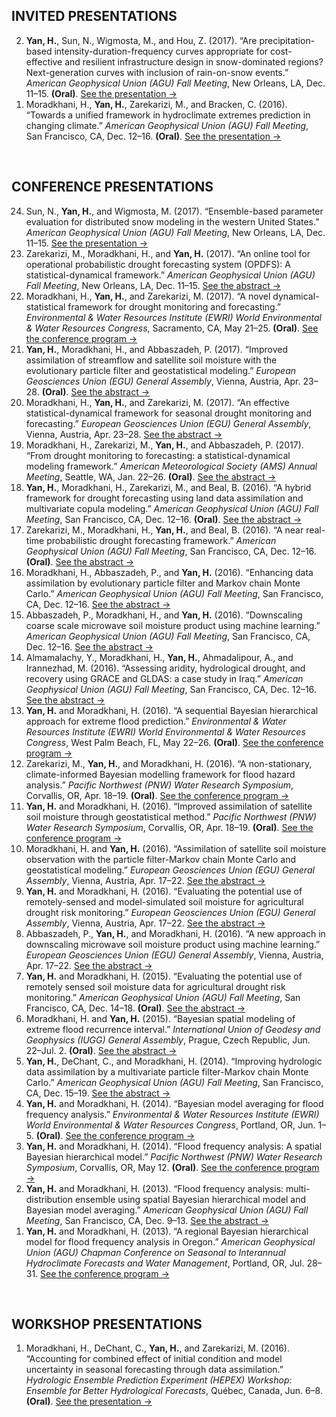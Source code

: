 ## INVITED PRESENTATIONS 
<ol reversed>
  <li><strong>Yan, H.</strong>, Sun, N., Wigmosta, M., and Hou, Z. (2017). “Are precipitation-based intensity-duration-frequency curves appropriate for cost-effective and resilient infrastructure design in snow-dominated regions? Next-generation curves with inclusion of rain-on-snow events.” <em>American Geophysical Union (AGU) Fall Meeting</em>, New Orleans, LA, Dec. 11–15. <strong>(Oral)</strong>. <a href="https://github.com/hydro-yan/hydro-yan.github.io/blob/master/presentations/2017_AGU_Yan.pdf">See the presentation &#8594;</a></li> 
  <li>Moradkhani, H., <strong>Yan, H.</strong>, Zarekarizi, M., and Bracken, C. (2016). “Towards a unified framework in hydroclimate extremes prediction in changing climate.” <em>American Geophysical Union (AGU) Fall Meeting</em>, San Francisco, CA, Dec. 12–16. <strong>(Oral)</strong>. <a href="https://github.com/hydro-yan/hydro-yan.github.io/blob/master/presentations/2016_AGU_Moradkhani.pdf">See the presentation &#8594;</a></li> 

</ol>
<br />

## CONFERENCE PRESENTATIONS
<ol reversed>
  <li>Sun, N., <strong>Yan, H.</strong>, and Wigmosta, M. (2017). “Ensemble-based parameter evaluation for distributed snow modeling in the western United States.” <em>American Geophysical Union (AGU) Fall Meeting</em>, New Orleans, LA, Dec. 11–15. <a href="https://github.com/hydro-yan/hydro-yan.github.io/blob/master/presentations/2017_AGU_Sun.pdf">See the presentation &#8594;</a></li> 
  <li>Zarekarizi, M., Moradkhani, H., and <strong>Yan, H.</strong> (2017). “An online tool for operational probabilistic drought forecasting system (OPDFS): A statistical-dynamical framework.” <em>American Geophysical Union (AGU) Fall Meeting</em>, New Orleans, LA, Dec. 11–15. <a href="http://adsabs.harvard.edu/abs/2017AGUFM.H21F1537Z">See the abstract &#8594;</a></li>
  <li>Moradkhani, H., <strong>Yan, H.</strong>, and Zarekarizi, M. (2017). “A novel dynamical-statistical framework for drought monitoring and forecasting.” <em>Environmental & Water Resources Institute (EWRI) World Environmental & Water Resources Congress</em>, Sacramento, CA, May 21–25. <strong>(Oral)</strong>. <a href="https://www.eventscribe.com/2017/ASCE-EWRI/">See the conference program &#8594;</a></li>
  <li><strong>Yan, H.</strong>, Moradkhani, H., and Abbaszadeh, P. (2017). “Improved assimilation of streamflow and satellite soil moisture with the evolutionary particle filter and geostatistical modeling.” <em>European Geosciences Union (EGU) General Assembly</em>, Vienna, Austria, Apr. 23–28. <strong>(Oral)</strong>. <a href="http://adsabs.harvard.edu/abs/2017EGUGA..1913082Y">See the abstract &#8594;</a></li>
  <li>Moradkhani, H., <strong>Yan, H.</strong>, and Zarekarizi, M. (2017). “An effective statistical-dynamical framework for seasonal drought monitoring and forecasting.” <em>European Geosciences Union (EGU) General Assembly</em>, Vienna, Austria, Apr. 23–28. <a href="http://adsabs.harvard.edu/abs/2017EGUGA..1912534M">See the abstract &#8594;</a></li>
  <li>Moradkhani, H., Zarekarizi, M., <strong>Yan, H.</strong>, and Abbaszadeh, P. (2017). “From drought monitoring to forecasting: a statistical-dynamical modeling framework.” <em>American Meteorological Society (AMS) Annual Meeting</em>, Seattle, WA, Jan. 22–26. <strong>(Oral)</strong>. <a href="https://ams.confex.com/ams/97Annual/webprogram/Paper313553.html">See the abstract &#8594;</a></li>
  <li><strong>Yan, H.</strong>, Moradkhani, H., Zarekarizi, M., and Beal, B. (2016). “A hybrid framework for drought forecasting using land data assimilation and multivariate copula modeling.” <em>American Geophysical Union (AGU) Fall Meeting</em>, San Francisco, CA, Dec. 12–16. <strong>(Oral)</strong>. <a href="http://adsabs.harvard.edu/abs/2016AGUFM.H23L..04Y">See the abstract &#8594;</a></li>
  <li>Zarekarizi, M., Moradkhani, H., <strong>Yan, H.</strong>, and Beal, B. (2016). “A near real-time probabilistic drought forecasting framework.” <em>American Geophysical Union (AGU) Fall Meeting</em>, San Francisco, CA, Dec. 12–16. <strong>(Oral)</strong>. <a href="http://adsabs.harvard.edu/abs/2016AGUFM.H13P..08Z">See the abstract &#8594;</a></li>
  <li>Moradkhani, H., Abbaszadeh, P., and <strong>Yan, H.</strong> (2016). “Enhancing data assimilation by evolutionary particle filter and Markov chain Monte Carlo.” <em>American Geophysical Union (AGU) Fall Meeting</em>, San Francisco, CA, Dec. 12–16. <a href="http://adsabs.harvard.edu/abs/2016AGUFMNG33A1865M">See the abstract &#8594;</a></li>
  <li>Abbaszadeh, P., Moradkhani, H., and <strong>Yan, H.</strong> (2016). “Downscaling coarse scale microwave soil moisture product using machine learning.” <em>American Geophysical Union (AGU) Fall Meeting</em>, San Francisco, CA, Dec. 12–16. <a href="http://adsabs.harvard.edu/abs/2016AGUFMEP41C0921A">See the abstract &#8594;</a></li>
  <li>Almamalachy, Y., Moradkhani, H., <strong>Yan, H.</strong>, Ahmadalipour, A., and Irannezhad, M. (2016). “Assessing aridity, hydrological drought, and recovery using GRACE and GLDAS: a case study in Iraq.” <em>American Geophysical Union (AGU) Fall Meeting</em>, San Francisco, CA, Dec. 12–16. <a href="http://adsabs.harvard.edu/abs/2016AGUFM.H21G1516M">See the abstract &#8594;</a></li>
  <li><strong>Yan, H.</strong> and Moradkhani, H. (2016). “A sequential Bayesian hierarchical approach for extreme flood prediction.” <em>Environmental & Water Resources Institute (EWRI) World Environmental & Water Resources Congress</em>, West Palm Beach, FL, May 22–26. <strong>(Oral)</strong>. <a href="http://eventscribe.com/2016/ASCE-EWRI/">See the conference program &#8594;</a></li>
  <li>Zarekarizi, M., <strong>Yan, H.</strong>, and Moradkhani, H. (2016). “A non-stationary, climate-informed Bayesian modelling framework for flood hazard analysis.” <em>Pacific Northwest (PNW) Water Research Symposium</em>, Corvallis, OR, Apr. 18–19. <strong>(Oral)</strong>. <a href="http://hydrophilesresearchsymposium.org/sites/hydrophilesresearchsymposium.org/files/pnw_symposium_2016_abstract_book.pdf">See the conference program &#8594;</a></li>
  <li><strong>Yan, H.</strong> and Moradkhani, H. (2016). “Improved assimilation of satellite soil moisture through geostatistical method.” <em>Pacific Northwest (PNW) Water Research Symposium</em>, Corvallis, OR, Apr. 18–19. <strong>(Oral)</strong>. <a href="http://hydrophilesresearchsymposium.org/sites/hydrophilesresearchsymposium.org/files/pnw_symposium_2016_abstract_book.pdf">See the conference program &#8594;</a></li>
  <li>Moradkhani, H. and <strong>Yan, H.</strong> (2016). “Assimilation of satellite soil moisture observation with the particle filter-Markov chain Monte Carlo and geostatistical modeling.” <em>European Geosciences Union (EGU) General Assembly</em>, Vienna, Austria, Apr. 17–22. <a href="http://adsabs.harvard.edu/abs/2016EGUGA..1810389M">See the abstract &#8594;</a></li>
  <li><strong>Yan, H.</strong> and Moradkhani, H. (2016). “Evaluating the potential use of remotely-sensed and model-simulated soil moisture for agricultural drought risk monitoring.” <em>European Geosciences Union (EGU) General Assembly</em>, Vienna, Austria, Apr. 17–22. <a href="http://adsabs.harvard.edu/abs/2016EGUGA..1810556Y">See the abstract &#8594;</a></li>
  <li>Abbaszadeh, P., <strong>Yan, H.</strong>, and Moradkhani, H. (2016). “A new approach in downscaling microwave soil moisture product using machine learning.” <em>European Geosciences Union (EGU) General Assembly</em>, Vienna, Austria, Apr. 17–22. <a href="http://adsabs.harvard.edu/abs/2016EGUGA..1810486A">See the abstract &#8594;</a></li>
  <li><strong>Yan, H.</strong> and Moradkhani, H. (2015). “Evaluating the potential use of remotely sensed soil moisture data for agricultural drought risk monitoring.” <em>American Geophysical Union (AGU) Fall Meeting</em>, San Francisco, CA, Dec. 14–18. <strong>(Oral)</strong>. <a href="http://adsabs.harvard.edu/abs/2015AGUFM.H12F..04Y">See the abstract &#8594;</a></li>
  <li>Moradkhani, H. and <strong>Yan, H.</strong> (2015). “Bayesian spatial modeling of extreme flood recurrence interval.” <em>International Union of Geodesy and Geophysics (IUGG) General Assembly</em>, Prague, Czech Republic, Jun. 22–Jul. 2. <strong>(Oral)</strong>. <a href="https://www.czech-in.org/cm/IUGG/CM.NET.WebUI/CM.NET.WEBUI.scpr/SCPRfunctiondetail.aspx?confID=05000000-0000-0000-0000-000000000053&sesID=05000000-0000-0000-0000-000000003607&absID=07000000-0000-0000-0000-000000026003">See the abstract &#8594;</a></li>
  <li><strong>Yan, H.</strong>, DeChant, C., and Moradkhani, H. (2014). “Improving hydrologic data assimilation by a multivariate particle filter-Markov chain Monte Carlo.” <em>American Geophysical Union (AGU) Fall Meeting</em>, San Francisco, CA, Dec. 15–19. <a href="http://adsabs.harvard.edu/abs/2014AGUFM.H41A0773Y">See the abstract &#8594;</a></li>
  <li><strong>Yan, H.</strong> and Moradkhani, H. (2014). “Bayesian model averaging for flood frequency analysis.” <em>Environmental & Water Resources Institute (EWRI) World Environmental & Water Resources Congress</em>, Portland, OR, Jun. 1–5. <strong>(Oral)</strong>. <a href="http://content.asce.org/conferences/ewri2014/">See the conference program &#8594;</a></li>
  <li><strong>Yan, H.</strong> and Moradkhani, H. (2014). “Flood frequency analysis: A spatial Bayesian hierarchical model.” <em>Pacific Northwest (PNW) Water Research Symposium</em>, Corvallis, OR, May 12. <strong>(Oral)</strong>. <a href="http://hydrophilesresearchsymposium.org/sites/hydrophilesresearchsymposium.org/files/2014_wrs_program_and_abstracts_-_5.1.2014_0.pdf">See the conference program &#8594;</a></li>
  <li><strong>Yan, H.</strong> and Moradkhani, H. (2013). “Flood frequency analysis: multi-distribution ensemble using spatial Bayesian hierarchical model and Bayesian model averaging.” <em>American Geophysical Union (AGU) Fall Meeting</em>, San Francisco, CA, Dec. 9–13. <a href="http://adsabs.harvard.edu/abs/2013AGUFM.H41E1270Y">See the abstract &#8594;</a></li>
  <li><strong>Yan, H.</strong> and Moradkhani, H. (2013). “A regional Bayesian hierarchical model for flood frequency analysis in Oregon.” <em>American Geophysical Union (AGU) Chapman Conference on Seasonal to Interannual Hydroclimate Forecasts and Water Management</em>, Portland, OR, Jul. 28–31. <a href="https://chapman.agu.org/watermanagement/files/2013/07/Final-Program1.pdf">See the conference program &#8594;</a></li>
</ol>
<br />

## WORKSHOP PRESENTATIONS
<ol reversed>
  <li>Moradkhani, H., DeChant, C., <strong>Yan, H.</strong>, and Zarekarizi, M. (2016). “Accounting for combined effect of initial condition and model uncertainty in seasonal forecasting through data assimilation.” <em>Hydrologic Ensemble Prediction Experiment (HEPEX) Workshop: Ensemble for Better Hydrological Forecasts</em>, Québec, Canada, Jun. 6–8. <strong>(Oral)</strong>. <a href="https://github.com/hydro-yan/hydro-yan.github.io/blob/master/presentations/2016_HEPEX_Moradkhani.pdf">See the presentation &#8594;</a></li>
</ol>





